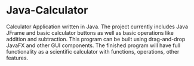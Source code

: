 # Java-Calculator
Calculator Application written in Java.
The project currently includes Java JFrame and basic calculator buttons as well as basic operations like addition and subtraction. 
This program can be built using drag-and-drop JavaFX and other GUI components.
The finished program will have full functionality as a scientific calculator with functions, operations, other features.
